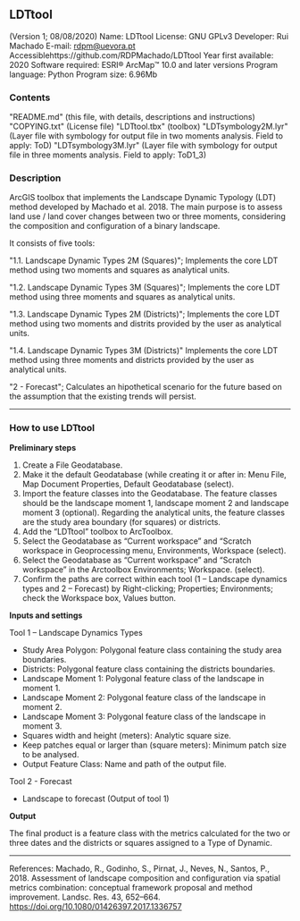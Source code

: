 ﻿## LDTtool
(Version 1; 08/08/2020)
Name: LDTtool
License: GNU GPLv3
Developer: Rui Machado
E-mail: rdpm@uevora.pt
Accessiblehttps://github.com/RDPMachado/LDTtool
Year first available: 2020
Software required: ESRI® ArcMap™ 10.0 and later versions
Program language: Python
Program size: 6.96Mb

### Contents
"README.md" (this file, with details, descriptions and instructions)
"COPYING.txt" (License file)
"LDTtool.tbx" (toolbox)
"LDTsymbology2M.lyr" (Layer file with symbology for output file in two moments analysis. Field to apply: ToD) 
"LDTsymbology3M.lyr" (Layer file with symbology for output file in three moments analysis. Field to apply: ToD1_3)


### Description
ArcGIS toolbox that implements the Landscape Dynamic Typology (LDT) method developed by Machado et al. 2018. The main purpose is to assess land use / land cover changes between two or three moments, considering the composition and configuration of a binary landscape.

It consists of five tools: 

"1.1. Landscape Dynamic Types 2M (Squares)"; Implements the core LDT method using two moments and squares as analytical units. 

"1.2. Landscape Dynamic Types 3M (Squares)"; Implements the core LDT method using three moments and squares as analytical units.  

"1.3. Landscape Dynamic Types 2M (Districts)"; Implements the core LDT method using two moments and distrits provided by the user as analytical units.

"1.4. Landscape Dynamic Types 3M (Districts)"
Implements the core LDT method using three moments and districts provided by the user as analytical units.

"2 - Forecast"; Calculates an hipothetical scenario for the future based on the assumption that the existing trends will persist. 


___

### How to use LDTtool
**Preliminary steps**
 
1. Create a File Geodatabase.
2. Make it the default Geodatabase (while creating it or after in: Menu File, Map Document Properties, Default Geodatabase (select).
3.	Import the feature classes into the Geodatabase. The feature classes should be the landscape moment 1, landscape moment 2 and landscape moment 3 (optional). Regarding the analytical units, the feature classes are the study area boundary (for squares) or districts.
4. Add the “LDTtool” toolbox to ArcToolbox.
5. Select the Geodatabase as “Current workspace” and “Scratch workspace in Geoprocessing menu, Environments, Workspace (select).
6. Select the Geodatabase as “Current workspace” and “Scratch workspace” in the Arctoolbox Environments; Workspace. (select).
7. Confirm the paths are correct within each tool (1 – Landscape dynamics types and 2 – Forecast) by Right-clicking; Properties; Environments; check the Workspace box, Values button.

**Inputs and settings**

Tool 1 – Landscape Dynamics Types
- Study Area Polygon: Polygonal feature class containing the study area boundaries.
- Districts: Polygonal feature class containing the districts boundaries.
- Landscape Moment 1: Polygonal feature class of the landscape in moment 1.
- Landscape Moment 2: Polygonal feature class of the landscape in moment 2.
- Landscape Moment 3: Polygonal feature class of the landscape in moment 3.
- Squares width and height (meters): Analytic square size.
- Keep patches equal or larger than (square meters): Minimum patch size to be analysed.
- Output Feature Class: Name and path of the output file.

Tool 2 - Forecast
- Landscape to forecast (Output of tool 1)


**Output**

The final product is a feature class with the metrics calculated for the two or three dates and the districts or squares assigned to a Type of Dynamic.

___



 
References:
Machado, R., Godinho, S., Pirnat, J., Neves, N., Santos, P., 2018. Assessment of landscape composition and configuration via spatial metrics combination: conceptual framework proposal and method improvement. Landsc. Res. 43, 652–664. https://doi.org/10.1080/01426397.2017.1336757
